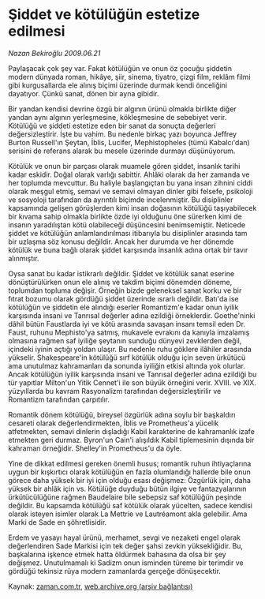 # Şiddet ve kötülüğün estetize edilmesi

*Nazan Bekiroğlu 2009.06.21*

<tr><td class="metin" colspan="2" style="padding-top: 20px; padding-left: 5px; padding-right: 10px;">Paylaşacak çok şey var. Fakat kötülüğün ve onun öz çocuğu şiddetin modern dünyada roman, hikâye, şiir, sinema, tiyatro, çizgi film, reklâm filmi gibi kurgusallarda ele alınış biçimi üzerinde durmak kendi önceliğini dayatıyor. Çünkü sanat, dönen bir ayna gibidir.</td></tr><tr><td class="metin" colspan="2" style="padding-top: 20px; padding-left: 5px; padding-right: 10px;"><p>Bir yandan kendisi devrine özgü bir algının ürünü olmakla birlikte diğer yandan aynı algının yerleşmesine, kökleşmesine de sebebiyet verir. Kötülüğü ve şiddeti estetize eden bir sanat da sonuçta değerleri değersizleştirir. İşte bu vahim. Bu nedenle birkaç yazı boyunca Jeffrey Burton Russell'ın Şeytan, İblis, Lucifer, Mephistopheles (tümü Kabalcı'dan) serisini de referans alarak bu mesele üzerinde durmayı düşünüyorum.
<p> Kötülük ve onun bir parçası olarak muamele gören şiddet, insanlık tarihi kadar eskidir. Doğal olarak varlığı sabittir. Ahlâki olarak da her zamanda ve her toplumda mevcuttur. Bu haliyle başlangıçtan bu yana insan zihnini ciddi olarak meşgul etmiş, semavi ve semavi olmayan dinler gibi felsefe, psikoloji ve sosyoloji tarafından da ayrıntılı biçimde incelenmiştir. Bu disiplinler kapsamında gelişen görüşlerden kimi insan doğasının kötülüğü taşıyabilecek bir kıvama sahip olmakla birlikte özde iyi olduğunu öne sürerken kimi de insanın yaradılıştan kötü olabileceği düşüncesini benimsemiştir. Neticede şiddet ve kötülüğün anlamlandırılması itibarıyla bu disiplinler arasında tam bir uzlaşma söz konusu değildir. Ancak her durumda ve her dönemde kötülük ve buna bağlı olarak şiddet karşısında insanlık adına ortak bir tavır alınmıştır.
<p> Oysa sanat bu kadar istikrarlı değildir. Şiddet ve kötülük sanat eserine dönüştürülürken onun ele alınış ve takdim biçimi dönemden döneme, toplumdan topluma değişir. Örneğin bizde geleneksel sanat korku ve bir fıtrat bozumu olarak gördüğü şiddet üzerinde ısrarlı değildir. Batı'da ise kötülüğün ve şiddetin ele alındığı eserler Romantizm'e kadar onun iyilik karşısında insani ve Tanrısal değerler adına ezildiği örneklerdir. Goethe'ninki dâhil bütün Faustlarda iyi ve kötü arasında savaşan insanı temsil eden Dr. Faust, ruhunu Mephisto'ya satmış, mukavele evrakını da kanıyla imzalamış olmasına rağmen saf iyiliğe şeytanın sunduğu dünyevi zevklerden değil, içindeki iyinin açtığı yoldan ulaşır. Bu nedenle ruhu göklere ilâhiler arasında yükselir. Shakespeare'in kötülüğü sırf kötülük olduğu için seven ürkütücü ama unutulmaz kahramanları da sonunda iyiliğin etkisi altında yok olurlar. Ancak kötülüğün iyilik karşısında insani ve Tanrısal değerler adına ezildiği bu tür yapıtlar Milton'un Yitik Cennet'i ile son büyük örneğini verir. XVIII. ve XIX. yüzyıllarda bu kavram Rasyonalizm tarafından değersizleştirilir ve Romantizm tarafından çarpıtılır.
<p> Romantik dönem kötülüğü, bireysel özgürlük adına soylu bir başkaldırı cesareti olarak değerlendirmekten, İblis ve Prometheus'a yücelik atfetmekten, semavi dinlerin dışladığı Kabil karakterine de kahramanlık izafe etmekten geri durmaz. Byron'un Cain'i alışıldık Kabil tiplemesinin dışında bir kahraman örneğidir. Shelley'in Prometheus'u da öyle.
<p> Yine de dikkat edilmesi gereken önemli husus; romantik ruhun ihtiyaçlarına uygun bir kışkırtıcı olarak kötülüğün en fazla olumlandığı hallerde bile onun görece daha yüksek bir iyi için olduğu esası değişmez: Özgürlük için, daha yüksek bir ahlâk için vs. Kötülüğe duyduğu bütün ilgiye ve fantazyalarının ürkütücülüğüne rağmen Baudelaire bile sebepsiz saf kötülüğün peşinde değildir. Bu kapsamda kötülüğü saf kötülük olarak yücelten, sadece kendisi olarak isteyen isimler olarak La Mettrie ve Lautréamont akla gelebilir. Ama Marki de Sade en şöhretlisidir. 
<p> Erdem ve yasayı hayal ürünü, merhamet, sevgi ve nezaketi engel olarak değerlendiren Sade Markisi için tek değer şahsi zevkin yüksekliğidir. Bu, başkalarına işkence etmek hatta öldürmek bahasına da olsa bir şey değişmez. Unutulmamalı ki Sadizm onun isminden türeme bir terimdir ve gördüğü tekinsiz rüya modern zamanlarda gerçeğe dönüşecektir. <br/></p></p></p></p></p></p></td></tr>

Kaynak: [zaman.com.tr](http://zaman.com.tr/yazar.do?yazino=861252), [web.archive.org (arşiv bağlantısı)](http://web.archive.org/web/20090810052641/http://www.zaman.com.tr:80/yazar.do?yazino=861252)
